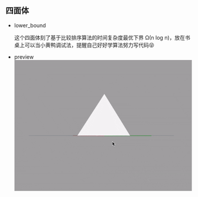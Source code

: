 ## 四面体
- lower_bound

   这个四面体刻了基于比较排序算法的时间复杂度最优下界 Ω(n log n)，放在书桌上可以当小黄鸭调试法，提醒自己好好学算法努力写代码😝
   
- preview
   ![image](https://github.com/xiaomeizhuang/3DP/blob/master/lower_bound/lower_bound.gif)
